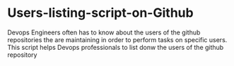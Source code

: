 # Users-listing-script-on-Github
Devops Engineers often has to know about the users of the github repositories the are maintaining in order to perform tasks on specific users. This script helps Devops professionals to list donw the users of the github repository
